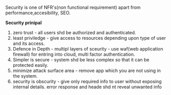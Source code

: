 
Security is one of NFR's(non functional requirement) apart from performance,accesibility, SEO.

__Security prinipal__
1) zero trust - all users shd be authorized and authenticated.
2) least priviledge - give access to resources depending upon type of user and its access.
3) Defence in Depth - multipl layers of sceurity - use waf(web application firewall) for entring into cloud, multi factor authentication.
4) Simpler is secure - system shd be less complex so that it can be protected easily.
5) minimize attack surface area - remove app which you are not using in the system.
6) security is obscurity - give only required info to user without exposing internal details. error response and heade shd nt reveal unwanted info



